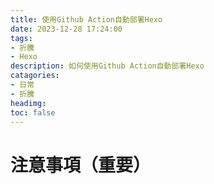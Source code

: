 ```yaml
---
title: 使用Github Action自動部署Hexo
date: 2023-12-28 17:24:00
tags:
- 折騰
- Hexo
description: 如何使用Github Action自動部署Hexo
catagories: 
- 日常
- 折騰
headimg: 
toc: false
---
```


# 注意事項（重要）
